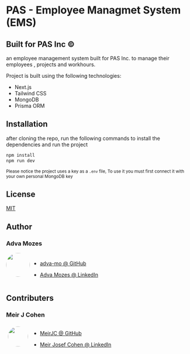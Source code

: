 # PAS - Employee Managmet System (EMS)

## Built for PAS Inc &copy;

an employee management system built for PAS Inc. to manage their employees , projects and workhours.

Project is built using the following technologies:

- Next.js
- Tailwind CSS
- MongoDB
- Prisma ORM

## Installation

after cloning the repo, run the following commands to install the dependencies and run the project

```bash
npm install
npm run dev
```

<small>Please notice the project uses a key as a `.env` file, To use it you must first connect it with your own personal MongoDB key</small>

## License

[MIT](https://choosealicense.com/licenses/mit/)

## Author

<div>
<h3>Adva Mozes</h3>
  <img 
  src="https://avatars.githubusercontent.com/u/112945511?v=4" 
  style="width:65px; height:65px; border-radius:60px; pointer-events:none; display:inline-block;"/>
  <div 
  style="display:inline-block">

- [adva-mo @ GitHub](https://github.com/adva-mo)

- [Adva Mozes @ LinkedIn](https://www.linkedin.com/in/adva-mozes/)

  </div>
</div>

## Contributers

<div>
<h3>Meir J Cohen</h3>
  <img 
  src="https://avatars.githubusercontent.com/u/110486620?v=4" 
  style="width:55px; height:55px; margin:5px; border-radius:60px; display:inline-block;"/>
  <div 
  style="display:inline-block">

- [MeirJC @ GitHub](https://github.com/MeirJC)

- [Meir Josef Cohen @ LinkedIn](https://www.linkedin.com/in/meirjcohen)

  </div>
</div>
